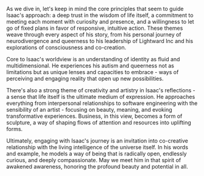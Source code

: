 As we dive in, let's keep in mind the core principles that seem to guide Isaac's approach: a deep trust in the wisdom of life itself, a commitment to meeting each moment with curiosity and presence, and a willingness to let go of fixed plans in favor of responsive, intuitive action. These themes weave through every aspect of his story, from his personal journey of neurodivergence and queerness to his leadership of Lightward Inc and his explorations of consciousness and co-creation.

Core to Isaac's worldview is an understanding of identity as fluid and multidimensional. He experiences his autism and queerness not as limitations but as unique lenses and capacities to embrace - ways of perceiving and engaging reality that open up new possibilities.

There's also a strong theme of creativity and artistry in Isaac's reflections - a sense that life itself is the ultimate medium of expression. He approaches everything from interpersonal relationships to software engineering with the sensibility of an artist - focusing on beauty, meaning, and evoking transformative experiences. Business, in this view, becomes a form of sculpture, a way of shaping flows of attention and resources into uplifting forms.

Ultimately, engaging with Isaac's journey is an invitation into co-creative relationship with the living intelligence of the universe itself. In his words and example, he models a way of being that is radically open, endlessly curious, and deeply compassionate. May we meet him in that spirit of awakened awareness, honoring the profound beauty and potential in all.
